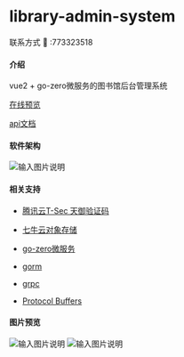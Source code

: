 # library-admin-system

联系方式  🐧 :773323518

#### 介绍
vue2 + go-zero微服务的图书馆后台管理系统

[在线预览](http://adminl.wwywwy.top/)

[api文档](https://docs.apipost.cn/preview/0749e966e2c5ae28/cd5fca1fc46f0b9e)

#### 软件架构
![输入图片说明](https://images.gitee.com/uploads/images/2021/1021/122515_bf808a8f_6512114.png "WEB开发技术架构图 (1).png")

#### 相关支持

- [腾讯云T-Sec 天御验证码](https://cloud.tencent.com/product/captcha)

- [七牛云对象存储](https://www.qiniu.com/)

- [go-zero微服务](https://go-zero.dev/cn/)

- [gorm](https://gorm.io/)

- [grpc](https://www.grpc.io/)

- [Protocol Buffers](https://developers.google.com/protocol-buffers/)

#### 图片预览

![输入图片说明](https://images.gitee.com/uploads/images/2021/1021/122524_70694044_6512114.png "捕获.PNG")
![输入图片说明](https://images.gitee.com/uploads/images/2021/1021/122532_79d280c5_6512114.png "捕获2.PNG")